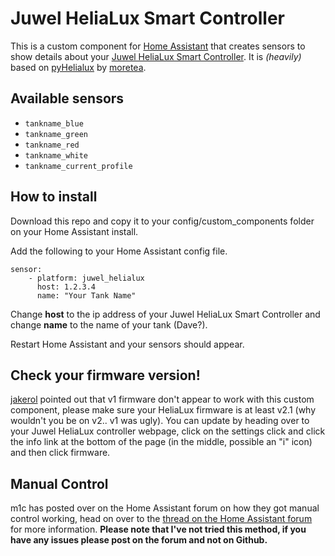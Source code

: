 # Juwel HeliaLux Smart Controller

This is a custom component for [Home Assistant](https://www.home-assistant.io/) that creates sensors to show details about your [Juwel HeliaLux Smart Controller](https://www.juwel-aquarium.co.uk/Products/Lighting/LED/HeliaLux-LED/HeliaLux-SmartControl/). It is *(heavily)* based on [pyHelialux](https://github.com/moretea/pyHelialux) by [moretea](https://github.com/moretea).

## Available sensors
* `tankname_blue`
* `tankname_green`
* `tankname_red`
* `tankname_white`
* `tankname_current_profile`

## How to install

Download this repo and copy it to your config/custom_components folder on your Home Assistant install.

Add the following to your Home Assistant config file.
```
sensor:
    - platform: juwel_helialux
      host: 1.2.3.4
      name: "Your Tank Name"
```
Change **host** to the ip address of your Juwel HeliaLux Smart Controller and change **name** to the name of your tank (Dave?).

Restart Home Assistant and your sensors should appear.

## Check your firmware version!
[jakerol](https://github.com/MrSleeps/Juwel-HeliaLux-Home-Assistant-Custom-Component/issues/4#issuecomment-1318268129) pointed out that v1 firmware don't appear to work with this custom component, please make sure your HeliaLux firmware is at least v2.1 (why wouldn't you be on v2.. v1 was ugly). You can update by heading over to your Juwel HeliaLux controller webpage, click on the settings click and click the info link at the bottom of the page (in the middle, possible an "i" icon) and then click firmware.

## Manual Control

m1c has posted over on the Home Assistant forum on how they got manual control working, head on over to the [thread on the Home Assistant forum](https://community.home-assistant.io/t/custom-component-juwel-helialux-smart-controller/385515/8) for more information. **Please note that I've not tried this method, if you have any issues please post on the forum and not on Github.**


